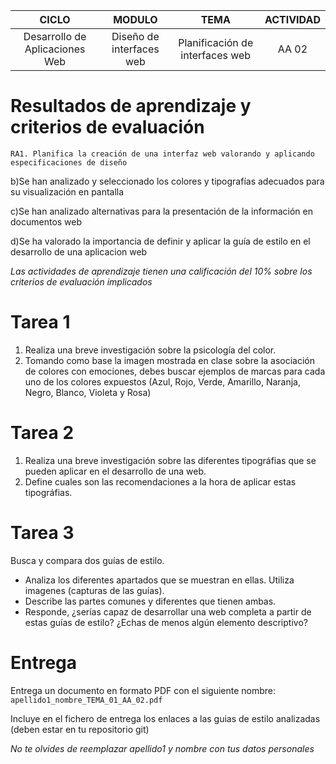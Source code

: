 | CICLO | MODULO  | TEMA  | ACTIVIDAD |
|:-------------:|:---------------:|:---------------:|:-------------:|
| Desarrollo de Aplicaciones Web | Diseño de interfaces web  | Planificación de interfaces web         | AA 02 |


# Resultados de aprendizaje y criterios de evaluación

```
RA1. Planifica la creación de una interfaz web valorando y aplicando especificaciones de diseño
```

b)Se han analizado y seleccionado los colores y tipografías adecuados para su visualización en pantalla	

c)Se han analizado alternativas para la presentación de la información en documentos web

d)Se ha valorado la importancia de definir y aplicar la guía de estilo en el desarrollo de una aplicacion web

*Las actividades de aprendizaje tienen una calificación del 10% sobre los criterios de evaluación implicados*

# Tarea 1

1. Realiza una breve investigación sobre la psicología del color. 
1. Tomando como base la imagen mostrada en clase sobre la asociación de colores con emociones, debes buscar ejemplos de marcas para cada uno de los colores expuestos (Azul, Rojo, Verde, Amarillo, Naranja, Negro, Blanco, Violeta y Rosa)

# Tarea 2

1. Realiza una breve investigación sobre las diferentes tipográfias que se pueden aplicar en el desarrollo de una web.
1. Define cuales son las recomendaciones a la hora de aplicar estas tipográfias.

# Tarea 3

Busca y compara dos guías de estilo. 
- Analiza los diferentes apartados que se muestran en ellas. Utiliza imagenes (capturas de las guías).
- Describe las partes comunes y diferentes que tienen ambas.
- Responde, ¿serías capaz de desarrollar una web completa a partir de estas guías de estilo? ¿Echas de menos algún elemento descriptivo?

# Entrega 

Entrega un documento en formato PDF con el siguiente nombre: `apellido1_nombre_TEMA_01_AA_02.pdf`

Incluye en el fichero de entrega los enlaces a las guias de estilo analizadas (deben estar en tu repositorio git)

*No te olvides de reemplazar apellido1 y nombre con tus datos personales*